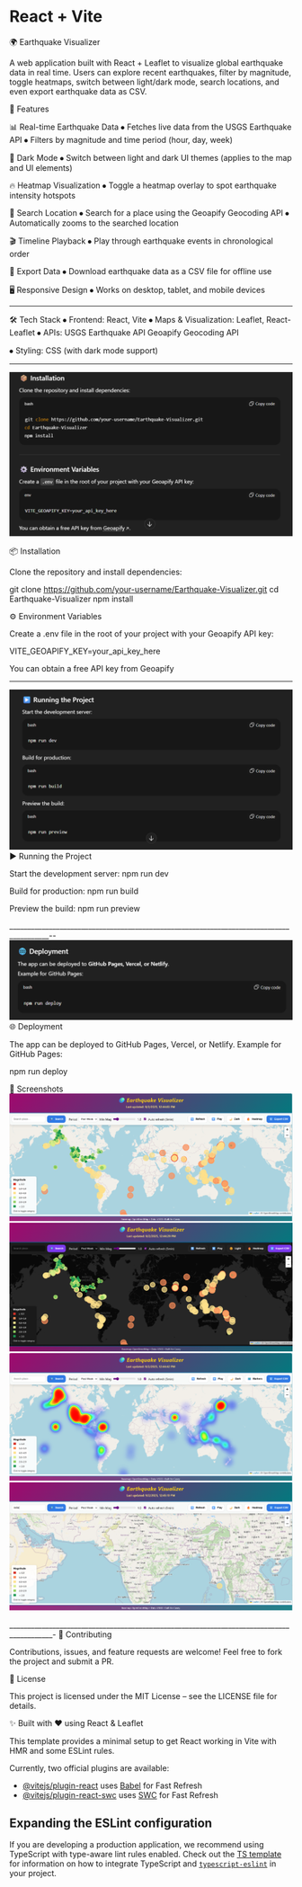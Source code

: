 # React + Vite

🌍 Earthquake Visualizer

A web application built with React + Leaflet to visualize global earthquake data in real time. Users can explore recent earthquakes, filter by magnitude, toggle heatmaps, switch between light/dark mode, search locations, and even export earthquake data as CSV.

🚀 Features

📊 Real-time Earthquake Data
⦁	Fetches live data from the USGS Earthquake API
⦁	Filters by magnitude and time period (hour, day, week)


🎨 Dark Mode
⦁	Switch between light and dark UI themes (applies to the map and UI elements)


🔥 Heatmap Visualization
⦁	Toggle a heatmap overlay to spot earthquake intensity hotspots

📍 Search Location
⦁	Search for a place using the Geoapify Geocoding API
⦁	Automatically zooms to the searched location

🎬 Timeline Playback
⦁	Play through earthquake events in chronological order

📑 Export Data
⦁	Download earthquake data as a CSV file for offline use

🖥️ Responsive Design
⦁	Works on desktop, tablet, and mobile devices

______________________________________________________________________________________________

🛠️ Tech Stack
⦁	Frontend: React, Vite
⦁	Maps & Visualization: Leaflet, React-Leaflet
⦁	APIs:
        USGS Earthquake API
        Geoapify Geocoding API

⦁	Styling: CSS (with dark mode support)

________________________________________________________________________________________________

![image alt](https://github.com/SahqibAkhtar/Earthquake-Visualizer/blob/main/Screenshot%202025-09-02%20123142.png?raw=true)

📦 Installation

Clone the repository and install dependencies:

git clone https://github.com/your-username/Earthquake-Visualizer.git
cd Earthquake-Visualizer
npm install

⚙️ Environment Variables

Create a .env file in the root of your project with your Geoapify API key:

VITE_GEOAPIFY_KEY=your_api_key_here

You can obtain a free API key from Geoapify

_________________________________________________________________________________________
![image alt](https://github.com/SahqibAkhtar/Earthquake-Visualizer/blob/main/Screenshot%202025-09-02%20123108.png?raw=true)
▶️ Running the Project

Start the development server:
npm run dev


Build for production:
npm run build


Preview the build:
npm run preview

_________________________________________________________________________________________--
![image alt](https://github.com/SahqibAkhtar/Earthquake-Visualizer/blob/main/Screenshot%202025-09-02%20123121.png?raw=true)
🌐 Deployment

The app can be deployed to GitHub Pages, Vercel, or Netlify.
Example for GitHub Pages:

npm run deploy


📸 Screenshots
![image alt](https://github.com/SahqibAkhtar/Earthquake-Visualizer/blob/main/Screenshot%202025-09-02%20124426.png?raw=true)
![image alt](https://github.com/SahqibAkhtar/Earthquake-Visualizer/blob/main/Screenshot%202025-09-02%20124439.png?raw=true)
![image alt](https://github.com/SahqibAkhtar/Earthquake-Visualizer/blob/main/Screenshot%202025-09-02%20124454.png?raw=true)
![image alt](https://github.com/SahqibAkhtar/Earthquake-Visualizer/blob/main/Screenshot%202025-09-02%20124528.png?raw=true)

__________________________________________________________________________________________-
🤝 Contributing

Contributions, issues, and feature requests are welcome!
Feel free to fork the project and submit a PR.

📜 License

This project is licensed under the MIT License – see the LICENSE
 file for details.

✨ Built with ❤️ using React & Leaflet


This template provides a minimal setup to get React working in Vite with HMR and some ESLint rules.

Currently, two official plugins are available:

- [@vitejs/plugin-react](https://github.com/vitejs/vite-plugin-react/blob/main/packages/plugin-react) uses [Babel](https://babeljs.io/) for Fast Refresh
- [@vitejs/plugin-react-swc](https://github.com/vitejs/vite-plugin-react/blob/main/packages/plugin-react-swc) uses [SWC](https://swc.rs/) for Fast Refresh

## Expanding the ESLint configuration

If you are developing a production application, we recommend using TypeScript with type-aware lint rules enabled. Check out the [TS template](https://github.com/vitejs/vite/tree/main/packages/create-vite/template-react-ts) for information on how to integrate TypeScript and [`typescript-eslint`](https://typescript-eslint.io) in your project.
